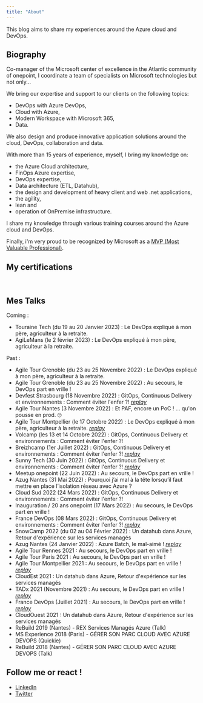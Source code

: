 ```yaml
---
title: "About"
---
```

This blog aims to share my experiences around the Azure cloud and DevOps.

## Biography

Co-manager of the Microsoft center of excellence in the Atlantic community of onepoint, I coordinate a team of specialists on Microsoft technologies but not only...

We bring our expertise and support to our clients on the following topics:

- DevOps with Azure DevOps,
- Cloud with Azure,
- Modern Workspace with Microsoft 365,
- Data.

We also design and produce innovative application solutions around the cloud, DevOps, collaboration and data.

With more than 15 years of experience, myself, I bring my knowledge on:

- the Azure Cloud architecture,
- FinOps Azure expertise,
- DevOps expertise,
- Data architecture (ETL, Datahub),
- the design and development of heavy client and web .net applications,
- the agility,
- lean and
- operation of OnPremise infrastructure.
  
I share my knowledge through various training courses around the Azure cloud and DevOps.

Finally, i'm very proud to be recognized by Microsoft as a [MVP (Most Valuable Professional)](https://mvp.microsoft.com/fr-fr/PublicProfile/5004832?fullName=Philippe%20MORISSEAU).


## My certifications

<div data-iframe-width="150" data-iframe-height="270" data-share-badge-id="dc28d816-0721-44fd-8506-e0b9a2f200f6" data-share-badge-host="https://www.credly.com" style="display: inline-block;"></div>
<div data-iframe-width="150" data-iframe-height="270" data-share-badge-id="bd5c4974-eb9e-4181-8fd6-d1b984045e07" data-share-badge-host="https://www.credly.com" style="display: inline-block;"></div>
<div data-iframe-width="150" data-iframe-height="270" data-share-badge-id="474e2741-6015-4858-9cf0-bb70b13224f8" data-share-badge-host="https://www.credly.com" style="display: inline-block;"></div>
<div data-iframe-width="150" data-iframe-height="270" data-share-badge-id="87c01da4-9158-4f58-b396-282c96e2a98f" data-share-badge-host="https://www.credly.com" style="display: inline-block;"></div>
<div data-iframe-width="150" data-iframe-height="270" data-share-badge-id="748def44-5ad6-49a3-b8e1-fdc07dae4458" data-share-badge-host="https://www.credly.com" style="display: inline-block;"></div>
<script type="text/javascript" async src="//cdn.credly.com/assets/utilities/embed.js"></script>

## Mes Talks

Coming :

- Touraine Tech (du 19 au 20 Janvier 2023) : Le DevOps expliqué à mon père, agriculteur à la retraite.
- AgiLeMans (le 2 février 2023) : Le DevOps expliqué à mon père, agriculteur à la retraite.

Past :

- Agile Tour Grenoble (du 23 au 25 Novembre 2022) :  Le DevOps expliqué à mon père, agriculteur à la retraite.
- Agile Tour Grenoble (du 23 au 25 Novembre 2022) :  Au secours, le DevOps part en vrille !
- Devfest Strasbourg (18 Novembre 2022) : GitOps, Continuous Delivery et environnements : Comment éviter l'enfer ?! *[replay](https://youtu.be/ZAFXBsgQA_4)*
- Agile Tour Nantes (3 Novembre 2022) : Et PAF, encore un PoC ! ... qu'on pousse en prod. 🙄
- Agile Tour Montpellier (le 17 Octobre 2022) :  Le DevOps expliqué à mon père, agriculteur à la retraite. *[replay](https://youtu.be/FyeGvaIWl8g)*
- Volcamp (les 13 et 14 Octobre 2022) : GitOps, Continuous Delivery et environnements : Comment éviter l'enfer ?!
- Breizhcamp (1er Juillet 2022) : GitOps, Continuous Delivery et environnements : Comment éviter l'enfer ?! *[replay](https://youtu.be/dVFyacA1-iI)*
- Sunny Tech (30 Juin 2022) : GitOps, Continuous Delivery et environnements : Comment éviter l'enfer ?! *[replay](https://youtu.be/OsfJtpqw6iM)*
- Meetup onepoint (22 Juin 2022) : Au secours, le DevOps part en vrille !
- Azug Nantes (31 Mai 2022) : Pourquoi j’ai mal à la tête lorsqu’il faut mettre en place l’isolation réseau avec Azure ?
- Cloud Sud 2022 (24 Mars 2022) : GitOps, Continuous Delivery et environnements : Comment éviter l'enfer ?!
- Inauguration / 20 ans onepoint (17 Mars 2022) : Au secours, le DevOps part en vrille !
- France DevOps (08 Mars 2022) : GitOps, Continuous Delivery et environnements : Comment éviter l'enfer ?! *[replay](https://youtu.be/BJVhxnDVpks)*
- SnowCamp 2022 (du 02 au 04 Février 2022) : Un datahub dans Azure, Retour d'expérience sur les services managés
- Azug Nantes (24 Janvier 2022) : Azure Batch, le mal-aimé ! *[replay](https://youtu.be/g_vI5aUPIwo)*
- Agile Tour Rennes 2021 : Au secours, le DevOps part en vrille !
- Agile Tour Paris 2021 : Au secours, le DevOps part en vrille !
- Agile Tour Montpellier 2021 : Au secours, le DevOps part en vrille ! *[replay](https://youtu.be/XbcVOfd4Rp8)*
- CloudEst 2021 : Un datahub dans Azure, Retour d'expérience sur les services managés
- TADx 2021 (Novembre 2021) : Au secours, le DevOps part en vrille ! *[replay](https://youtu.be/icvdFPYtB6Q)*
- France DevOps (Juillet 2021) : Au secours, le DevOps part en vrille ! *[replay](https://youtu.be/BDQ4C6y7-ss)*
- CloudOuest 2021 : Un datahub dans Azure, Retour d'expérience sur les services managés
- ReBuild 2019 (Nantes) - REX Services Managés Azure (Talk)
- MS Experience 2018 (Paris) - GÉRER SON PARC CLOUD AVEC AZURE DEVOPS (Quickie)
- ReBuild 2018 (Nantes) - GÉRER SON PARC CLOUD AVEC AZURE DEVOPS (Talk)

## Follow me or react !

- [LinkedIn](https://www.linkedin.com/in/pmorisseau/)
- [Twitter](https://twitter.com/morisseauphi)